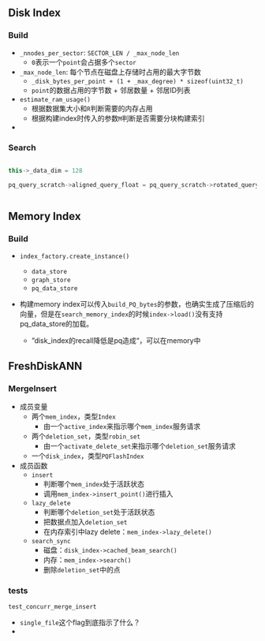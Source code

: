 
## Disk Index 

### Build

- `_nnodes_per_sector`: `SECTOR_LEN / _max_node_len`
	- `0`表示一个`point`会占据多个`sector`
- `_max_node_len`: 每个节点在磁盘上存储时占用的最大字节数
	- `_disk_bytes_per_point + (1 + _max_degree) * sizeof(uint32_t)`
	- `point`的数据占用的字节数 + 邻居数量 + 邻居ID列表
- `estimate_ram_usage()`
	- 根据数据集大小和`R`判断需要的内存占用
	- 根据构建index时传入的参数`M`判断是否需要分块构建索引
- 


### Search
```c++

this->_data_dim = 128

pq_query_scratch->aligned_query_float = pq_query_scratch->rotated_query = query



```


## Memory Index

### Build

- `index_factory.create_instance()`
	- `data_store`
	- `graph_store`
	- `pq_data_store`

- 构建memory index可以传入`build_PQ_bytes`的参数，也确实生成了压缩后的向量，但是在`search_memory_index`的时候`index->load()`没有支持pq_data_store的加载。
	- ”disk_index的recall降低是pq造成“，可以在memory中

## FreshDiskANN

### MergeInsert

- 成员变量
	- 两个`mem_index`，类型`Index`
		- 由一个`active_index`来指示哪个`mem_index`服务请求
	- 两个`deletion_set`，类型`robin_set`
		- 由一个`activate_delete_set`来指示哪个`deletion_set`服务请求
	- 一个`disk_index`，类型`PQFlashIndex`
- 成员函数
	- `insert`
		- 判断哪个`mem_index`处于活跃状态
		- 调用`mem_index->insert_point()`进行插入
	- `lazy_delete`
		- 判断哪个`deletion_set`处于活跃状态
		- 把数据点加入`deletion_set`
		- 在内存索引中lazy delete：`mem_index->lazy_delete()`
	- `search_sync`
		- 磁盘：`disk_index->cached_beam_search()`
		- 内存：`mem_index->search()`
		- 删除`deletion_set`中的点
### tests

`test_concurr_merge_insert`
- `single_file`这个flag到底指示了什么？
- 